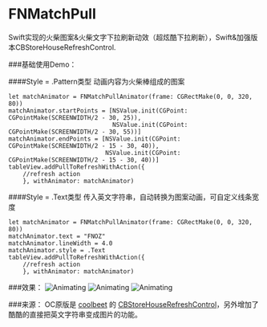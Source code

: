 # FNMatchPull
Swift实现的火柴图案&火柴文字下拉刷新动效（超炫酷下拉刷新），Swift&加强版本CBStoreHouseRefreshControl.

###基础使用Demo：

####Style = .Pattern类型
动画内容为火柴棒组成的图案

```
let matchAnimator = FNMatchPullAnimator(frame: CGRectMake(0, 0, 320, 80))
matchAnimator.startPoints = [NSValue.init(CGPoint: CGPointMake(SCREENWIDTH/2 - 30, 25)),
                             NSValue.init(CGPoint: CGPointMake(SCREENWIDTH/2 - 30, 55))]
matchAnimator.endPoints = [NSValue.init(CGPoint: CGPointMake(SCREENWIDTH/2 - 15 - 30, 40)),
                           NSValue.init(CGPoint: CGPointMake(SCREENWIDTH/2 - 15 - 30, 40))]
tableView.addPullToRefreshWithAction({
    //refresh action
    }, withAnimator: matchAnimator)
```

####Style = .Text类型
传入英文字符串，自动转换为图案动画，可自定义线条宽度

```
let matchAnimator = FNMatchPullAnimator(frame: CGRectMake(0, 0, 320, 80))
matchAnimator.text = "FNOZ"
matchAnimator.lineWidth = 4.0
matchAnimator.style = .Text
tableView.addPullToRefreshWithAction({
    //refresh action
    }, withAnimator: matchAnimator)
```

###效果：
![Animating](readme_images/00.gif)
![Animating](readme_images/01.gif)
![Animating](readme_images/02.gif)

###来源：
OC原版是 [coolbeet](https://github.com/coolbeet) 的 [CBStoreHouseRefreshControl](https://github.com/coolbeet/CBStoreHouseRefreshControl)，另外增加了酷酷的直接把英文字符串变成图片的功能。